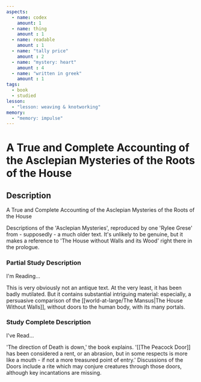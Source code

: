 ```yaml
---
aspects: 
  - name: codex
    amount: 1
  - name: thing
    amount : 1
  - name: readable
    amount : 1
  - name: "tally price"
    amount : 2
  - name: "mystery: heart"
    amount : 4
  - name: "written in greek"
    amount : 1
tags:
  - book
  - studied
lesson:
  - "lesson: weaving & knotworking"
memory:
  - "memory: impulse"
---
```


# A True and Complete Accounting of the Asclepian Mysteries of the Roots of the House

## Description
A True and Complete Accounting of the Asclepian Mysteries of the Roots of the House

Descriptions of the 'Asclepian Mysteries', reproduced by one 'Rylee Grese' from - supposedly - a much older text. It's unlikely to be genuine, but it makes a reference to 'The House without Walls and its Wood' right there in the prologue.
### Partial Study Description
I'm Reading...

This is very obviously not an antique text. At the very least, it has been badly mutilated. But it contains substantial intriguing material: especially, a persuasive comparison of the [[world-at-large/The Mansus|The House Without Walls]], without doors to the human body, with its many portals.
### Study Complete Description
I've Read...

'The direction of Death is down,' the book explains. '[[The Peacock Door]] has been considered a rent, or an abrasion, but in some respects is more like a mouth - if not a more treasured point of entry.' Discussions of the Doors include a rite which may conjure creatures through those doors, although key incantations are missing.